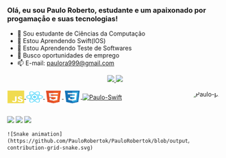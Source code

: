 ### Olá, eu sou Paulo Roberto, estudante e um apaixonado por progamaçåo e suas tecnologias!

- 🔭 Sou estudante de Ciências da Computação
- 🌱 Estou Aprendendo Swift(IOS)
- 🌱 Estou Aprendendo Teste de Softwares
- 🧳 Busco oportunidades de emprego
- 📫 E-mail: paulora999@gmail.com

<div align="center">
  <a href="https://github.com/PauloRobertok">
  <img height="180em" src="https://github-readme-stats.vercel.app/api?username=PauloRobertok&show_icons=true&theme=highcontrast&include_all_commits=true&count_private=true"/>
  <img height="180em" src="https://github-readme-stats.vercel.app/api/top-langs/?username=PauloRobertok&layout=compact&langs_count=7&theme=highcontrast"/>
</div>

</div>
<div style="display: inline_block"><br>
  <img align="center" alt="Paulo-Js" height="30" width="40" src="https://raw.githubusercontent.com/devicons/devicon/master/icons/javascript/javascript-plain.svg">
  <img align="center" alt="Paulo-React" height="30" width="40" src="https://raw.githubusercontent.com/devicons/devicon/master/icons/react/react-original.svg">
  <img align="center" alt="Paulo-HTML" height="30" width="40" src="https://raw.githubusercontent.com/devicons/devicon/master/icons/html5/html5-original.svg">
  <img align="center" alt="Paulo-CSS" height="30" width="40" src="https://raw.githubusercontent.com/devicons/devicon/master/icons/css3/css3-original.svg">
  <img align="center" alt="Paulo-Swift" height="30" width="40" src="https://cdn.jsdelivr.net/gh/devicons/devicon/icons/swift/swift-original.svg"/>
  <img align="right" alt="Paulo-pic" height="150" style="border-radius:50px;" src="https://cdn.picrew.me/shareImg/org/202301/338224_h8ioKMUo.png">
</div>
  
  ##
  
  <div>
  <a href="https://www.instagram.com/paulo.roberto10/" target="_blank"><img src="https://img.shields.io/badge/-Instagram-%23E4405F?style=for-the-badge&logo=instagram&logoColor=white" target="_blank"></a>
  <a href = "mailto:paulora999@gmail.com"><img src="https://img.shields.io/badge/-Gmail-%23333?style=for-the-badge&logo=gmail&logoColor=white" target="_blank"></a>
  <a href="https://www.linkedin.com/in/paulo-roberto-700a45220/" target="_blank"><img src="https://img.shields.io/badge/-LinkedIn-%230077B5?style=for-the-badge&logo=linkedin&logoColor=white" target="_blank"></a> 
  
    ![Snake animation](https://github.com/PauloRobertok/PauloRobertok/blob/output/github-contribution-grid-snake.svg)

  </div>
